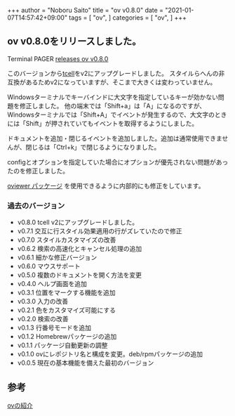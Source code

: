 +++
author = "Noboru Saito"
title = "ov v0.8.0"
date = "2021-01-07T14:57:42+09:00"
tags = [
    "ov",
]
categories = [
    "ov",
]
+++

## ov v0.8.0をリリースしました。

Terminal PAGER [releases ov v0.8.0](https://github.com/noborus/ov/releases/tag/v0.8.0)

このバージョンから[tcell](https://github.com/gdamore/tcell)をv2にアップグレードしました。
スタイルらへんの非互換があるためv2になっていますが、そこまで大きくは変わっていません。

Windowsターミナルでキーバインドに大文字を指定しているキーが効かない問題を修正しました。
他の端末では「Shift+a」は「A」になるのですが、Windowsターミナルでは「Shift+A」でイベントが発生するので、大文字のときには「Shift」が押されていてもイベントを取得するようにしました。

ドキュメントを追加・閉じるイベントを追加しました。追加は通常使用できませんが、閉じるは「Ctrl+k」で閉じるようになりました。

configとオプションを指定していた場合にオプションが優先されない問題があったのを修正しました。

[oviewer パッケージ](https://pkg.go.dev/github.com/noborus/ov@v0.8.0/oviewer) を使用できるように内部的にも修正をしています。

### 過去のバージョン

* v0.8.0 tcell v2にアップグレードしました。
* v0.7.1 交互に行スタイル効果適用の行がズレていたので修正
* v0.7.0 スタイルカスタマイズの改善
* v0.6.2 検索の高速化とキャンセル処理の追加
* v0.6.1 細かな修正バージョン
* v0.6.0 マウスサポート
* v0.5.0 複数のドキュメントを開く方法を変更
* v0.4.0 ヘルプ画面を追加
* v0.3.1 位置をマークする機能を追加
* v0.3.0 入力の改善
* v0.2.1 色をカスタマイズ可能にする
* v0.2.0 検索の改善
* v0.1.3 行番号モードを追加
* v0.1.2 Homebrewパッケージの追加
* v0.1.1 パッケージ自動更新の調整
* v0.1.0 ovにレポジトリ名と構成を変更。deb/rpmパッケージの追加
* v0.0.5 現在の基本機能を備えた最初のバージョン

## 参考

[ovの紹介](/ov/)
